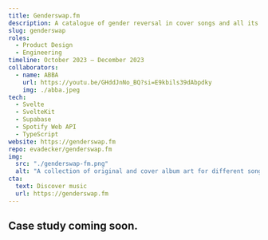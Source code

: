 ```yaml
---
title: Genderswap.fm
description: A catalogue of gender reversal in cover songs and all its queer implications. Because a Spotify playlist got a little too big.
slug: genderswap
roles: 
  - Product Design
  - Engineering
timeline: October 2023 – December 2023
collaborators:
  - name: ABBA
    url: https://youtu.be/GHddJnNo_BQ?si=E9kbils39dAbpdky
    img: ./abba.jpeg
tech:
  - Svelte
  - SvelteKit
  - Supabase
  - Spotify Web API
  - TypeScript
website: https://genderswap.fm
repo: evadecker/genderswap.fm
img:
  src: "./genderswap-fm.png"
  alt: "A collection of original and cover album art for different songs."
cta:
  text: Discover music
  url: https://genderswap.fm
---
```


## Case study coming soon.
